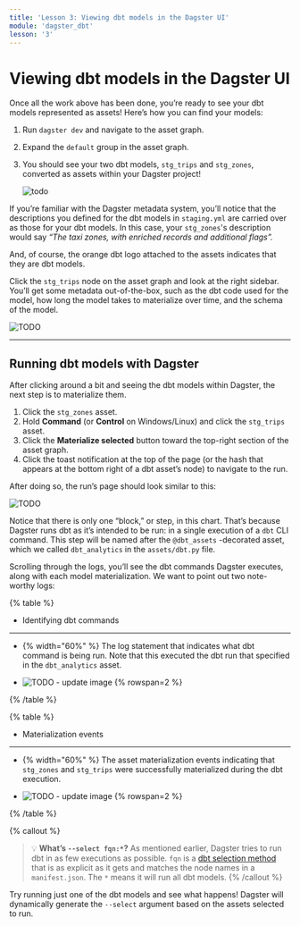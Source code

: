 ```yaml
---
title: 'Lesson 3: Viewing dbt models in the Dagster UI'
module: 'dagster_dbt'
lesson: '3'
---
```


# Viewing dbt models in the Dagster UI

Once all the work above has been done, you’re ready to see your dbt models represented as assets! Here’s how you can find your models:

1. Run `dagster dev` and navigate to the asset graph.
2. Expand the `default` group in the asset graph.
3. You should see your two dbt models, `stg_trips` and `stg_zones`, converted as assets within your Dagster project!

   ![todo]()

If you’re familiar with the Dagster metadata system, you’ll notice that the descriptions you defined for the dbt models in `staging.yml` are carried over as those for your dbt models. In this case, your `stg_zones`'s description would say _“The taxi zones, with enriched records and additional flags”._

And, of course, the orange dbt logo attached to the assets indicates that they are dbt models.

Click the `stg_trips` node on the asset graph and look at the right sidebar. You’ll get some metadata out-of-the-box, such as the dbt code used for the model, how long the model takes to materialize over time, and the schema of the model.

![TODO]()

---

## Running dbt models with Dagster

After clicking around a bit and seeing the dbt models within Dagster, the next step is to materialize them.

1. Click the `stg_zones` asset.
2. Hold **Command** (or **Control** on Windows/Linux) and click the `stg_trips` asset.
3. Click the **Materialize selected** button toward the top-right section of the asset graph.
4. Click the toast notification at the top of the page (or the hash that appears at the bottom right of a dbt asset’s node) to navigate to the run.

After doing so, the run’s page should look similar to this:

![TODO]()

Notice that there is only one “block,” or step, in this chart. That’s because Dagster runs dbt as it’s intended to be run: in a single execution of a `dbt` CLI command. This step will be named after the `@dbt_assets` -decorated asset, which we called `dbt_analytics` in the `assets/dbt.py` file.

Scrolling through the logs, you’ll see the dbt commands Dagster executes, along with each model materialization. We want to point out two note-worthy logs:

{% table %}

- Identifying dbt commands

---

- {% width="60%" %}
  The log statement that indicates what dbt command is being run. Note that this executed the dbt run that specified in the `dbt_analytics` asset.

- ![TODO - update image](/images/dagster-essentials/lesson-3/assets-overview.png) {% rowspan=2 %}

{% /table %}

{% table %}

- Materialization events

---

- {% width="60%" %}
  The asset materialization events indicating that `stg_zones` and `stg_trips` were successfully materialized during the dbt execution.

- ![TODO - update image](/images/dagster-essentials/lesson-3/assets-overview.png) {% rowspan=2 %}

{% /table %}

{% callout %}
> 💡 **What’s `--select fqn:*`?** As mentioned earlier, Dagster tries to run dbt in as few executions as possible. `fqn` is a [dbt selection method](https://docs.getdbt.com/reference/node-selection/methods#the-fqn-method) that is as explicit as it gets and matches the node names in a `manifest.json`. The `*` means it will run all dbt models.
{% /callout %}

Try running just one of the dbt models and see what happens! Dagster will dynamically generate the `--select` argument based on the assets selected to run.